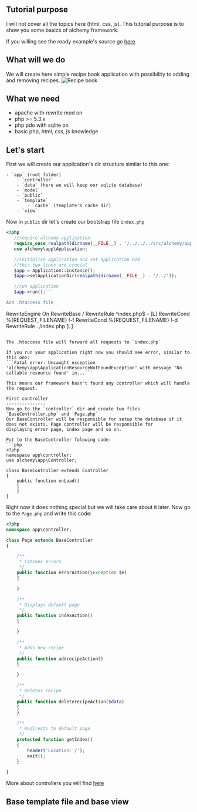 Tutorial purpose
-----------------

I will not cover all the topics here (html, css, js). This tutorial purpose is to show you some basics of
alchemy framework.

If you willing see the ready example's source go [here](https://raw.github.com/dkraczkowski/alchemy/master/examples/recipes)

What will we do
--------------

We will create here simple recipe book application with possibility to adding and removing recipes.
![Recipe book](https://raw.github.com/dkraczkowski/alchemy/master/docs/tut_ready.png)

What we need
-----------

 - apache with rewrite mod on
 - php >= 5.3.x
 - php pdo with sqlite on
 - basic php, html, css, js knowledge

Let's start
----------

First we will create our application's dir structure similar to this one:

    - `app` (root folder)
        - `controller`
        - `data` (here we will keep our sqlite database)
        - `model`
        - `public`
        - `template`
            - `cache` (template's cache dir)
        - `view`

Now in `public` dir let's create our bootstrap file `index.php`
```php
<?php
   //require alchemy application
   require_once realpath(dirname(__FILE__) . '/../../../src/alchemy/app/Application.php');
   use alchemy\app\Application;

   //initialize application and set application DIR
   //this two lines are crucial
   $app = Application::instance();
   $app->setApplicationDir(realpath(dirname(__FILE__) . '/../'));

   //run application
   $app->run();```

And .htaccess file
```
RewriteEngine On
RewriteBase /
RewriteRule ^index\.php$ - [L]
RewriteCond %{REQUEST_FILENAME} !-f
RewriteCond %{REQUEST_FILENAME} !-d
RewriteRule . /index.php [L]
```

The .htaccess file will forward all requests to `index.php`

If you run your application right now you should see error, similar to this one:
```Fatal error: Uncaught exception 'alchemy\app\ApplicationResourceNotFoundException' with message 'No callable resource found' in...```

This means our framework hasn't found any controller which will handle the request.

First controller
---------------
Now go to the `controller` dir and create two files `BaseController.php` and `Page.php`
Our BaseController will be responsible for setup the database if it does not exists. Page controller will be responsible for
displaying error page, index page and so on.

Put to the BaseController folowing code:
```php
<?php
namespace app\controller;
use alchemy\app\Controller;

class BaseController extends Controller
{
    public function onLoad()
    {
    }
}
```
Right now it does nothing special but we will take care about it later. Now go to the `Page.php` and write this code:
```php
<?php
namespace app\controller;

class Page extends BaseController
{

    /**
     * Catches errors
     */
    public function errorAction(\Exception $e)
    {

    }

    /**
     * Displays default page
     */
    public function indexAction()
    {

    }

    /**
     * Adds new recipe
     */
    public function addrecipeAction()
    {

    }

    /**
     * Deletes recipe
     */
    public function deleterecipeAction($data)
    {
    }

    /**
     * Redirects to default page
     */
    protected function getIndex()
    {
        header('Location: /');
        exit();
    }

}
```
More about controllers you will find [here](/docs/Controllers.md)

Base template file and base view
--------------------------------



